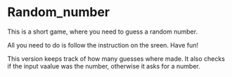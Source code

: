 # Random_number

This is a short game, where you need to guess a random number.

All you need to do is follow the instruction on the sreen. Have fun!

This version keeps track of how many guesses where made. It also checks if the input vaalue was the number, otherwise it asks for a number.
